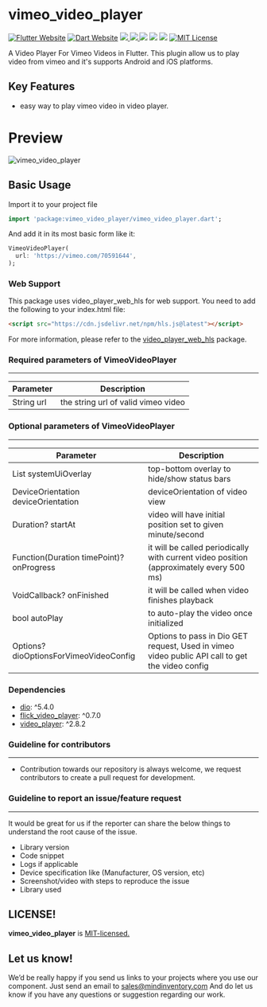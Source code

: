 # vimeo_video_player

<a href="https://flutter.dev/"><img src="https://img.shields.io/badge/flutter-website-deepskyblue.svg" alt="Flutter Website"></a>
<a href="https://dart.dev"><img src="https://img.shields.io/badge/dart-website-deepskyblue.svg" alt="Dart Website"></a>
<a href="https://developer.android.com" style="pointer-events: stroke;" target="_blank">
<img src="https://img.shields.io/badge/platform-Android-deepskyblue">
</a>
<a href="https://developer.apple.com/ios/" style="pointer-events: stroke;" target="_blank">
<img src="https://img.shields.io/badge/platform-iOS-deepskyblue">
</a>
<a href=""><img src="https://app.codacy.com/project/badge/Grade/dc683c9cc61b499fa7cdbf54e4d9ff35"/></a>
<a href="https://github.com/Mindinventory/vimeo_video_player/blob/master/LICENSE" style="pointer-events: stroke;" target="_blank">
<img src="https://img.shields.io/github/license/Mindinventory/vimeo_video_player"></a>
<a href="https://pub.dev/packages/vimeo_video_player"><img src="https://img.shields.io/pub/v/vimeo_video_player?color=as&label=vimeo_video_player&logo=as1&logoColor=blue&style=social"></a>
<a href="https://github.com/Mindinventory/vimeo_video_player"><img src="https://img.shields.io/github/stars/Mindinventory/vimeo_video_player?style=social" alt="MIT License"></a>

A Video Player For Vimeo Videos in Flutter.
This plugin allow us to play video from vimeo and it's supports Android and iOS platforms.

## Key Features
* easy way to play vimeo video in video player.

# Preview
![vimeo_video_player](https://github.com/mi-ghanshyam/vimeo_video_player/blob/master/assets/vimeo.gif?raw=true)

## Basic Usage

Import it to your project file

```dart
import 'package:vimeo_video_player/vimeo_video_player.dart';
```

And add it in its most basic form like it:
```dart
VimeoVideoPlayer(
  url: 'https://vimeo.com/70591644',
);
```

### Web Support

This package uses video_player_web_hls for web support. You need to add the following to your index.html file:

```html
<script src="https://cdn.jsdelivr.net/npm/hls.js@latest"></script>
```

For more information, please refer to the [video_player_web_hls](https://pub.dev/packages/video_player_web_hls) package.

### Required parameters of VimeoVideoPlayer
------------
| Parameter  | Description                         |
|------------|-------------------------------------|
| String url | the string url of valid vimeo video |

### Optional parameters of VimeoVideoPlayer
------------
| Parameter                                | Description                                                                                     |
|------------------------------------------|-------------------------------------------------------------------------------------------------|
| List<SystemUiOverlay> systemUiOverlay    | top-bottom overlay to hide/show status bars                                                     |
| DeviceOrientation deviceOrientation      | deviceOrientation of video view                                                                 |
| Duration? startAt                        | video will have initial position set to given minute/second                                     |
| Function(Duration timePoint)? onProgress | it will be called periodically with current video position (approximately every 500 ms)         |
| VoidCallback? onFinished                 | it will be called when video finishes playback                                                  |
| bool autoPlay                            | to auto-play the video once initialized                                                         |
| Options? dioOptionsForVimeoVideoConfig   | Options to pass in Dio GET request, Used in vimeo video public API call to get the video config |

### Dependencies

* [dio](https://pub.dev/packages/dio): ^5.4.0
* [flick_video_player](https://pub.dev/packages/flick_video_player): ^0.7.0
* [video_player](https://pub.dev/packages/video_player): ^2.8.2

### Guideline for contributors
------------
* Contribution towards our repository is always welcome, we request contributors to create a pull request for development.

### Guideline to report an issue/feature request
------------
It would be great for us if the reporter can share the below things to understand the root cause of the issue.

* Library version
* Code snippet
* Logs if applicable
* Device specification like (Manufacturer, OS version, etc)
* Screenshot/video with steps to reproduce the issue
* Library used

LICENSE!
------------
**vimeo_video_player** is [MIT-licensed.](https://github.com/Mindinventory/vimeo_video_player/blob/master/LICENSE)

Let us know!
------------
We’d be really happy if you send us links to your projects where you use our component. Just send an email to sales@mindinventory.com And do let us know if you have any questions or suggestion regarding our work.
